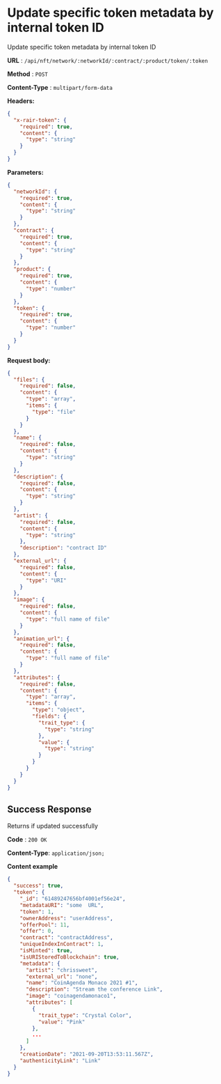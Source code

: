 # Update specific token metadata by internal token ID

Update specific token metadata by internal token ID

**URL** : `/api/nft/network/:networkId/:contract/:product/token/:token`

**Method** : `POST`

**Content-Type** : `multipart/form-data`

**Headers:**

```json
{
  "x-rair-token": {
    "required": true,
    "content": {
      "type": "string"
    }
  }
}
```

**Parameters:**

```json
{
  "networkId": {
    "required": true,
    "content": {
      "type": "string"
    }
  },
  "contract": {
    "required": true,
    "content": {
      "type": "string"
    }
  },
  "product": {
    "required": true,
    "content": {
      "type": "number"
    }
  },
  "token": {
    "required": true,
    "content": {
      "type": "number"
    }
  }
}
```

**Request body:**

```json
{
  "files": {
    "required": false,
    "content": {
      "type": "array",
      "items": {
        "type": "file"
      }
    }
  },
  "name": {
    "required": false,
    "content": {
      "type": "string"
    }
  },
  "description": {
    "required": false,
    "content": {
      "type": "string"
    }
  },
  "artist": {
    "required": false,
    "content": {
      "type": "string"
    },
    "description": "contract ID"
  },
  "external_url": {
    "required": false,
    "content": {
      "type": "URI"
    }
  },
  "image": {
    "required": false,
    "content": {
      "type": "full name of file"
    }
  },
  "animation_url": {
    "required": false,
    "content": {
      "type": "full name of file"
    }
  },
  "attributes": {
    "required": false,
    "content": {
      "type": "array",
      "items": {
        "type": "object",
        "fields": {
          "trait_type": {
            "type": "string"
          },
          "value": {
            "type": "string"
          }
        }
      }
    }
  }
}
```

## Success Response

Returns if updated successfully

**Code** : `200 OK`

**Content-Type**: `application/json;`

**Content example**

```json
{
  "success": true,
  "token": {
    "_id": "61489247656bf4001ef56e24",
    "metadataURI": "some  URL",
    "token": 1,
    "ownerAddress": "userAddress",
    "offerPool": 11,
    "offer": 0,
    "contract": "contractAddress",
    "uniqueIndexInContract": 1,
    "isMinted": true,
    "isURIStoredToBlockchain": true,
    "metadata": {
      "artist": "chrissweet",
      "external_url": "none",
      "name": "CoinAgenda Monaco 2021 #1",
      "description": "Stream the conference Link",
      "image": "coinagendamonaco1",
      "attributes": [
        {
          "trait_type": "Crystal Color",
          "value": "Pink"
        },
        ...
      ]
    },
    "creationDate": "2021-09-20T13:53:11.567Z",
    "authenticityLink": "Link"
  }
}
```
